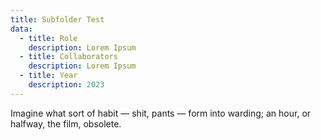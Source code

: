 ```yaml
---
title: Subfolder Test
data:
  - title: Role
    description: Lorem Ipsum
  - title: Collaborators
    description: Lorem Ipsum
  - title: Year
    description: 2023
---
```


Imagine what sort of habit — shit, pants — form into warding; an hour, or halfway, the film, obsolete.